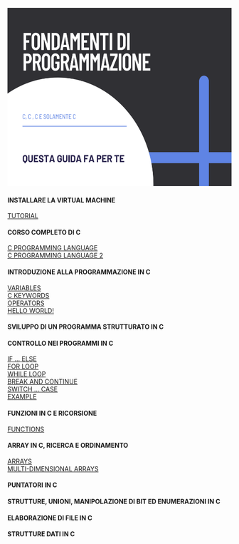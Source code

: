 <p align="center">
<img height="400" weight="700" style="align:center" src="https://github.com/fralabi/images/blob/main/FONDAMENTI%20DI%20PROGRAMMAZIONE.png">
</p>

#### INSTALLARE LA VIRTUAL MACHINE
[TUTORIAL](https://github.com/fralabi/Computer_Engineering/blob/main/Primo_Anno/CALCOLATORI%20ELETTRONICI%20C.I.%20-%20FONDAMENTI%20DI%20PROGRAMMAZIONE/VirtualMachine.md)

#### CORSO COMPLETO DI C
[C PROGRAMMING LANGUAGE](https://www.geeksforgeeks.org/c-programming-language/) <br>
[C PROGRAMMING LANGUAGE 2](https://www.programiz.com/c-programming) <br>
#### INTRODUZIONE ALLA PROGRAMMAZIONE IN C
[VARIABLES](https://www.programiz.com/c-programming/c-variables-constants) <br>
[C KEYWORDS](https://www.programiz.com/c-programming/list-all-keywords-c-language) <br>
[OPERATORS](https://www.programiz.com/c-programming/c-operators) <br>
[HELLO WORLD!](https://www.programiz.com/c-programming/examples/print-sentence) <br>
#### SVILUPPO DI UN PROGRAMMA STRUTTURATO IN C

#### CONTROLLO NEI PROGRAMMI IN C
[IF ... ELSE](https://www.programiz.com/c-programming/c-if-else-statement) <br>
[FOR LOOP](https://www.programiz.com/c-programming/c-for-loop) <br>
[WHILE LOOP](https://www.programiz.com/c-programming/c-do-while-loops) <br>
[BREAK AND CONTINUE](https://www.programiz.com/c-programming/c-break-continue-statement) <br>
[SWITCH ... CASE](https://www.programiz.com/c-programming/c-switch-case-statement) <br>
[EXAMPLE](https://www.programiz.com/c-programming/c-decision-making-loops-examples) <br>
#### FUNZIONI IN C E RICORSIONE
[FUNCTIONS](https://www.programiz.com/c-programming/c-functions)  <br>
#### ARRAY IN C, RICERCA E ORDINAMENTO
[ARRAYS](https://www.programiz.com/c-programming/c-arrays)  <br>
[MULTI-DIMENSIONAL ARRAYS](https://www.programiz.com/c-programming/c-multi-dimensional-arrays) <br>
#### PUNTATORI IN C
#### STRUTTURE, UNIONI, MANIPOLAZIONE DI BIT ED ENUMERAZIONI IN C
#### ELABORAZIONE DI FILE IN C
#### STRUTTURE DATI IN C
